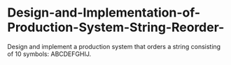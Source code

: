 # Design-and-Implementation-of-Production-System-String-Reorder-
Design and implement a production system that orders a string consisting of 10 symbols: ABCDEFGHIJ.
